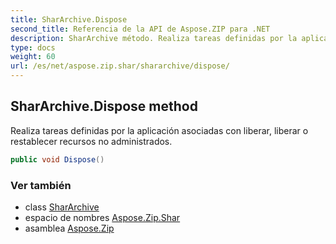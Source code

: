 ```yaml
---
title: SharArchive.Dispose
second_title: Referencia de la API de Aspose.ZIP para .NET
description: SharArchive método. Realiza tareas definidas por la aplicación asociadas con liberar liberar o restablecer recursos no administrados.
type: docs
weight: 60
url: /es/net/aspose.zip.shar/shararchive/dispose/
---
```

## SharArchive.Dispose method

Realiza tareas definidas por la aplicación asociadas con liberar, liberar o restablecer recursos no administrados.

```csharp
public void Dispose()
```

### Ver también

* class [SharArchive](../)
* espacio de nombres [Aspose.Zip.Shar](../../shararchive/)
* asamblea [Aspose.Zip](../../../)



